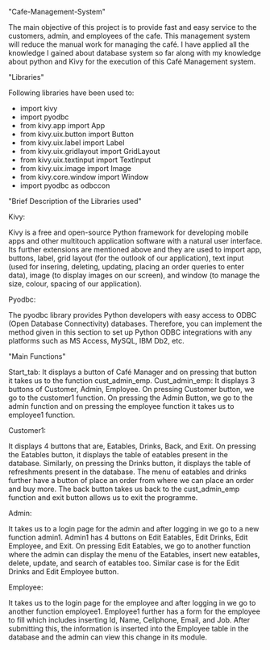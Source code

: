 "Cafe-Management-System"

The main objective of this project is to provide fast and easy service to the customers, admin, and employees of the cafe. This management system will reduce the manual work for managing the café. I have applied all the knowledge I gained about database system so far along with my knowledge about python and Kivy for the execution of this Café Management system.


"Libraries"

Following libraries have been used to:
-	import kivy
-	import pyodbc
-	from kivy.app import App
-	from kivy.uix.button import Button
-	from kivy.uix.label import Label
-	from kivy.uix.gridlayout import GridLayout
-	from kivy.uix.textinput import TextInput
-	from kivy.uix.image import Image
-	from kivy.core.window import Window
-	import pyodbc as odbccon


"Brief Description of the Libraries used"

Kivy:

Kivy is a free and open-source Python framework for developing mobile apps and other multitouch application software with a natural user interface. Its further extensions are mentioned above and they are used to import app, buttons, label, grid layout (for the outlook of our application), text input (used for insering, deleting, updating, placing an order queries to enter data), image (to display images on our screen), and window (to manage the size, colour, spacing of our application). 

Pyodbc:

The pyodbc library provides Python developers with easy access to ODBC (Open Database Connectivity) databases. Therefore, you can implement the method given in this section to set up Python ODBC integrations with any platforms such as MS Access, MySQL, IBM Db2, etc.


"Main Functions"

Start_tab: 
It displays a button of Café Manager and on pressing that button it takes us to the function cust_admin_emp.
Cust_admin_emp: It displays 3 buttons of Customer, Admin, Employee. On pressing Customer button, we go to the customer1 function. On pressing the Admin Button, we go to the admin function and on pressing the employee function it takes us to employee1 function.

Customer1: 

It displays 4 buttons that are, Eatables, Drinks, Back, and Exit. On pressing the Eatables button, it displays the table of eatables present in the database. Similarly, on pressing the Drinks button, it displays the table of refreshments present in the database. The menu of eatables and drinks further have a button of place an order from where we can place an order and buy more. The back button takes us back to the cust_admin_emp function and exit button allows us to exit the programme.

Admin: 

It takes us to a login page for the admin and after logging in we go to a new function admin1. Admin1 has 4 buttons on Edit Eatables, Edit Drinks, Edit Employee, and Exit. On pressing Edit Eatables, we go to another function where the admin can display the menu of the Eatables, insert new eatables, delete, update, and search of eatables too. Similar case is for the Edit Drinks and Edit Employee button. 

Employee: 

It takes us to the login page for the employee and after logging in we go to another function employee1. Employee1 further has a form for the employee to fill which includes inserting Id, Name, Cellphone, Email, and Job. After submitting this, the information is inserted into the Employee table in the database and the admin can view this change in its module. 
